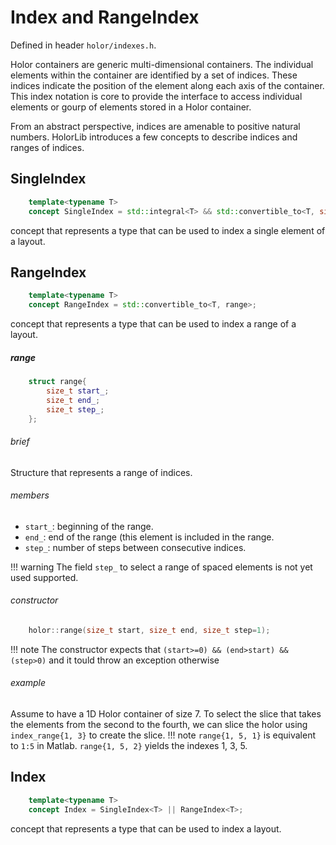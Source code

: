 # Index and RangeIndex
Defined in header  `holor/indexes.h`.


Holor containers are generic multi-dimensional containers. The individual elements within the container are identified by a set of indices. These indices indicate the position of the element along each axis of the container.
This index notation is core to provide the interface to access individual elements or gourp of elements stored in a Holor container.

From an abstract perspective, indices are amenable to positive natural numbers. HolorLib introduces a few concepts to describe indices and ranges of indices.



## SingleIndex
``` cpp
    template<typename T>
    concept SingleIndex = std::integral<T> && std::convertible_to<T, size_t>;
```
concept that represents a type that can be used to index a single element of a layout.



## RangeIndex
``` cpp
    template<typename T>
    concept RangeIndex = std::convertible_to<T, range>;
```
concept that represents a type that can be used to index a range of a layout.


##### range
``` cpp
    struct range{
        size_t start_; 
        size_t end_; 
        size_t step_; 
    };
```
###### brief
Structure that represents a range of indices. 

###### members
* `start_`: beginning of the range.
* `end_`: end of the range (this element is included in the range.
* `step_`: number of steps between consecutive indices.

!!! warning
    The field `step_` to select a range of spaced elements is not yet used supported.

###### constructor
``` cpp
    holor::range(size_t start, size_t end, size_t step=1);
```
!!! note
    The constructor expects that `(start>=0) && (end>start) && (step>0)` and it tould throw an exception otherwise 

###### example 
Assume to have a 1D Holor container of size 7. To select the slice that takes the elements from the second to the fourth, we can slice the holor using `index_range{1, 3}` to create the slice.
!!! note 
    `range{1, 5, 1}` is equivalent to `1:5` in Matlab. `range{1, 5, 2}` yields the indexes 1, 3, 5.






## Index
``` cpp
    template<typename T>
    concept Index = SingleIndex<T> || RangeIndex<T>;
```
concept that represents a type that can be used to index a layout.





        



